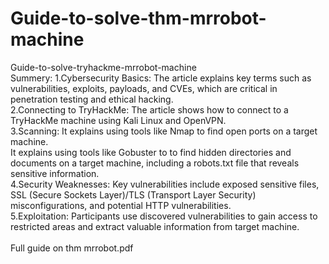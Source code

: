 # Guide-to-solve-thm-mrrobot-machine
Guide-to-solve-tryhackme-mrrobot-machine
<br>
Summery:
1.Cybersecurity Basics: The article explains key terms such as vulnerabilities, exploits, payloads, and CVEs, which are critical in penetration testing and ethical hacking.
<br>
2.Connecting to TryHackMe: The article shows how to connect to a TryHackMe machine using Kali Linux and OpenVPN.
<br>
3.Scanning: It explains using tools like Nmap to find open ports on a target machine.
<br>
It explains using tools like Gobuster to to find hidden directories and documents on a target machine, including a robots.txt file that reveals sensitive information.
<br>
4.Security Weaknesses: Key vulnerabilities include exposed sensitive files, SSL (Secure Sockets Layer)/TLS (Transport Layer Security) misconfigurations, and potential HTTP vulnerabilities.
<br>
5.Exploitation: Participants use discovered vulnerabilities to gain access to restricted areas and extract valuable information from target machine.
<br>
<br>
Full guide on thm mrrobot.pdf
<br>
